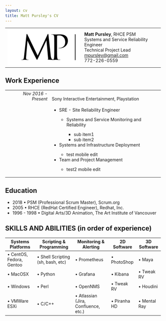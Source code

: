 ```yaml
---
layout: cv
title: Matt Pursley's CV
---
```


<center><div id="contact_table">
  <table width="800">
  <tr>
    <td align="right">
      <img src="assets/matt pursley resume logo v2 cropped.png" width="300">
    </td>
    <td align="left">
      <b>Matt Pursley</b>, RHCE PSM<br>
      Systems and Service Reliability Engineer<br>
      Technical Project Lead<br>
      <div id="webaddress">
        <i class="fi-mail"></i> 
        <a href="mailto:mpursley@gmail.com">mpursley@gmail.com</a><br>
      </div>
      <div id="webaddress">
        <i class="fi-telephone"></i> 772-226-0559 
      </div> 
    </td>
  </tr>
</table></div>
</center>

## Work Experience

<table width="800">
  <tr>
    <td align="right">
      <i>Nov 2016 - Present</i>
    </td>
    <td>
      <br>Sony Interactive Entertainment, Playstation</b>
    </td>
  </tr>
  <tr>
    <td>
    </td>
    <td>
      <ul>
        <li>SRE - Site Reliability Engineer</li>
          <ul><li>Systems and Service Monitoring and Reliability</li>
              <ul><li>sub item1</li>
                  <li>sub item2</li>
              </ul>
          </ul>
        <li>Systems and Infrastructure Deployment</li>
          <ul><li>test mobile edit</li>
          </ul>
        <li>Team and Project Management</li>
          <ul><li>test2 mobile edit</li>
          </ul>
      </ul>
    </td>
  </tr>
</table>
  

## Education

* 2018 • PSM (Professional Scrum Master), Scrum.org
* 2005 • RHCE (RedHat Certified Engineer), Redhat, Inc.
* 1996 - 1998 • Digital Arts/3D Animation, The Art Institute of Vancouver


## SKILLS AND ABILITIES (in order of experience)

Systems Platforms | Scripting & Programming | Monitoring & Alerting | 2D Software | 3D Software
------------------|-------------------------|-----------------------|-------------|------------
• CentOS, Fedora, Gentoo | • Shell Scripting (sh, bash, etc)| • Prometheus | • PhotoShop | • Maya
• MacOSX | • Python | • Grafana | • Kibana | • Tweak RV
• Windows | • Perl | • OpenNMS | • Tweak RV | • Houdini
• VMWare ESXi | • C/C++ | • Atlassian (Jira, Confluence, etc.) | • Piranha HD | • Mental Ray

